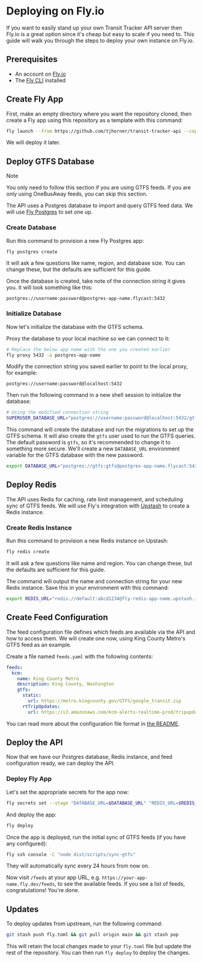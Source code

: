 # Deploying on Fly.io

If you want to easily stand up your own Transit Tracker API server then Fly.io is a great option since it's cheap but easy to scale if you need to. This guide will walk you through the steps to deploy your own instance on Fly.io.

## Prerequisites

- An account on [Fly.io](https://fly.io/)
- The [Fly CLI](https://fly.io/docs/getting-started/installing-flyctl/) installed

## Create Fly App

First, make an empty directory where you want the repository cloned, then create a Fly app using this repository as a template with this command:

```bash
fly launch --from https://github.com/tjhorner/transit-tracker-api --copy-config --no-db --no-redis --no-deploy
```

We will deploy it later.

## Deploy GTFS Database

> [!NOTE]  
> You only need to follow this section if you are using GTFS feeds. If you are only using OneBusAway feeds, you can skip this section.

The API uses a Postgres database to import and query GTFS feed data. We will use [Fly Postgres](https://fly.io/docs/postgres/) to set one up.

### Create Database

Run this command to provision a new Fly Postgres app:

```bash
fly postgres create
```

It will ask a few questions like name, region, and database size. You can change these, but the defaults are sufficient for this guide.

Once the database is created, take note of the connection string it gives you. It will look something like this:

```
postgres://username:password@postgres-app-name.flycast:5432
```

### Initialize Database

Now let's initialize the database with the GTFS schema.

Proxy the database to your local machine so we can connect to it:

```bash
# Replace the below app name with the one you created earlier
fly proxy 5432 -a postgres-app-name
```

Modify the connection string you saved earlier to point to the local proxy, for example:

```
postgres://username:password@localhost:5432
```

Then run the following command in a new shell session to initialize the database:

```bash
# Using the modified connection string
SUPERUSER_DATABASE_URL="postgres://username:password@localhost:5432/gtfs" pnpm gtfs:db:migrate
```

This command will create the database and run the migrations to set up the GTFS schema. It will also create the `gtfs` user used to run the GTFS queries. The default password is `gtfs`, so it's recommended to change it to something more secure. We'll create a new `DATABASE_URL` environment variable for the GTFS database with the new password.

```bash
export DATABASE_URL="postgres://gtfs:gtfs@postgres-app-name.flycast:5432/gtfs"
```

## Deploy Redis

The API uses Redis for caching, rate limit management, and scheduling sync of GTFS feeds. We will use Fly's integration with [Upstash](https://fly.io/docs/upstash/redis/) to create a Redis instance.

### Create Redis Instance

Run this command to provision a new Redis instance on Upstash:

```bash
fly redis create
```

It will ask a few questions like name and region. You can change these, but the defaults are sufficient for this guide.

The command will output the name and connection string for your new Redis instance. Save this in your environment with this command:

```bash
export REDIS_URL="redis://default:abcd1234@fly-redis-app-name.upstash.io:6379"
```

## Create Feed Configuration

The feed configuration file defines which feeds are available via the API and how to access them. We will create one now, using King County Metro's GTFS feed as an example.

Create a file named `feeds.yaml` with the following contents:

```yaml
feeds:
  kcm:
    name: King County Metro
    description: King County, Washington
    gtfs:
      static:
        url: https://metro.kingcounty.gov/GTFS/google_transit.zip
      rtTripUpdates:
        url: https://s3.amazonaws.com/kcm-alerts-realtime-prod/tripupdates.pb
```

You can read more about the configuration file format in [the README](./README.md#feed-configuration).

## Deploy the API

Now that we have our Postgres database, Redis instance, and feed configuration ready, we can deploy the API.

### Deploy Fly App

Let's set the appropriate secrets for the app now:

```bash
fly secrets set --stage "DATABASE_URL=$DATABASE_URL" "REDIS_URL=$REDIS_URL/?family=6" "FEEDS_CONFIG=$(cat feeds.yaml)"
```

And deploy the app:

```bash
fly deploy
```

Once the app is deployed, run the initial sync of GTFS feeds (if you have any configured):

```bash
fly ssh console -C "node dist/scripts/sync-gtfs"
```

They will automatically sync every 24 hours from now on.

Now visit `/feeds` at your app URL, e.g. `https://your-app-name.fly.dev/feeds`, to see the available feeds. If you see a list of feeds, congratulations! You're done.

## Updates

To deploy updates from upstream, run the following command:

```bash
git stash push fly.toml && git pull origin main && git stash pop
```

This will retain the local changes made to your `fly.toml` file but update the rest of the repository. You can then run `fly deploy` to deploy the changes.
